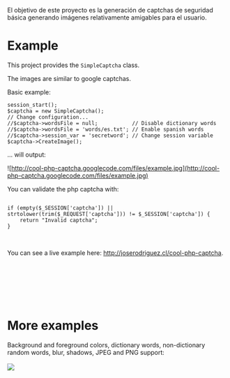 El objetivo de este proyecto es la generación de captchas de seguridad básica generando imágenes relativamente amigables para el usuario.



# Example #
This project provides the `SimpleCaptcha` class.

The images are similar to google captchas.



Basic example:

```
session_start();
$captcha = new SimpleCaptcha();
// Change configuration...
//$captcha->wordsFile = null;           // Disable dictionary words
//$captcha->wordsFile = 'words/es.txt'; // Enable spanish words
//$captcha->session_var = 'secretword'; // Change session variable
$captcha->CreateImage();
```


... will output:

![http://cool-php-captcha.googlecode.com/files/example.jpg](http://cool-php-captcha.googlecode.com/files/example.jpg)




You can validate the php captcha with:

```

if (empty($_SESSION['captcha']) || strtolower(trim($_REQUEST['captcha'])) != $_SESSION['captcha']) {
    return "Invalid captcha";
}

```



<br>

You can see a live example here: <a href='http://joserodriguez.cl/cool-php-captcha'>http://joserodriguez.cl/cool-php-captcha</a>.<br>
<br>
<br>
<br>
<br>
<br>
<br>


<h1>More examples</h1>
Background and foreground colors, dictionary words, non-dictionary random words, blur, shadows, JPEG and PNG support:<br>
<br>
<img src='http://cool-php-captcha.googlecode.com/files/examples.jpg' />



